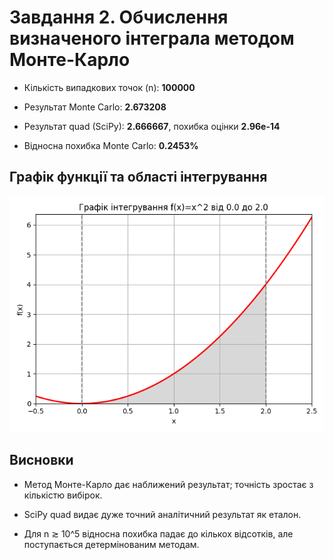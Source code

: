 # Завдання 2. Обчислення визначеного інтеграла методом Монте-Карло

- Кількість випадкових точок (n): **100000**

- Результат Monte Carlo: **2.673208**

- Результат quad (SciPy): **2.666667**, похибка оцінки **2.96e-14**

- Відносна похибка Monte Carlo: **0.2453%**


## Графік функції та області інтегрування

![](integral_plot.png)

## Висновки

- Метод Монте-Карло дає наближений результат; точність зростає з кількістю вибірок.

- SciPy quad видає дуже точний аналітичний результат як еталон.

- Для n ≳ 10^5 відносна похибка падає до кількох відсотків, але поступається детермінованим методам.
